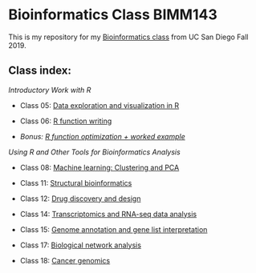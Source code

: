 # Bioinformatics Class BIMM143

This is my repository for my [Bioinformatics class](https://bioboot.github.io/bimm143_F19/) from UC San Diego Fall 2019.

## Class index:
*Introductory Work with R*

- Class 05: [Data exploration and visualization in R](https://github.com/d5lam/bimm143/blob/master/class05/class05.md)

- Class 06: [R function writing](https://github.com/d5lam/bimm143/blob/master/class06/class06.md)

- *Bonus: [R function optimization + worked example](https://github.com/d5lam/bimm143/blob/master/class06/class06_HW.md)*

*Using R and Other Tools for Bioinformatics Analysis*

- Class 08: [Machine learning: Clustering and PCA](https://github.com/d5lam/bimm143/blob/master/class08/class08.md)

- Class 11: [Structural bioinformatics](https://github.com/d5lam/bimm143/blob/master/class11/class11.md)

- Class 12: [Drug discovery and design](https://github.com/d5lam/bimm143/blob/master/class12/class12.md)

- Class 14: [Transcriptomics and RNA-seq data analysis](https://github.com/d5lam/bimm143/blob/master/class14/class14.md)

- Class 15: [Genome annotation and gene list interpretation](https://github.com/d5lam/bimm143/blob/master/class15/class15.md)

- Class 17: [Biological network analysis](https://github.com/d5lam/bimm143/blob/master/class17/class17.md)

- Class 18: [Cancer genomics](https://github.com/d5lam/bimm143/blob/master/class18/class18.md)
